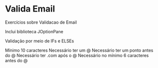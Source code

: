 # Valida Email
Exercícios sobre Validacao de Email

Inclui biblioteca JOptionPane

Validação por meio de IFs e ELSEs

  Mínimo 10 caracteres
  Necessário ter um @
  Necessário ter um ponto antes do @
  Necessário ter .com após o @
  Necessário no mínimo 6 caracteres antes do @
